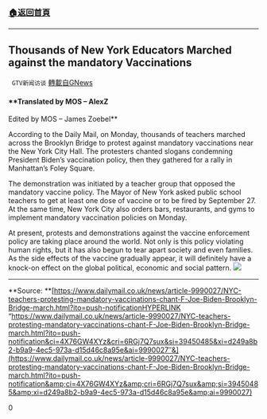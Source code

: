 ###  [:house:返回首頁](https://github.com/ourhimalayas/txt)
---


## Thousands of New York Educators Marched against the mandatory Vaccinations
` GTV新闻访谈` [轉載自GNews](https://gnews.org/1536755/)

#### **Translated by MOS – AlexZ
Edited by MOS – James Zoebel**

According to the Daily Mail, on Monday, thousands of teachers marched across the Brooklyn Bridge to protest against mandatory vaccinations near the New York City Hall. The protesters chanted slogans condemning President Biden’s vaccination policy, then they gathered for a rally in Manhattan’s Foley Square.

The demonstration was initiated by a teacher group that opposed the mandatory vaccine policy. The Mayor of New York asked public school teachers to get at least one dose of vaccine or to be fired by September 27. At the same time, New York City also orders bars, restaurants, and gyms to implement mandatory vaccination policies on Monday.

At present, protests and demonstrations against the vaccine enforcement policy are taking place around the world. Not only is this policy violating human rights, but it has also begun to tear apart society and even families. As the side effects of the vaccine gradually appear, it will definitely have a knock-on effect on the global political, economic and social pattern.
![](https://assets.gnews.org/wp-content/uploads/2021/09/image-184.png)
* * *

**Source: **[https://www.dailymail.co.uk/news/article-9990027/NYC-teachers-protesting-mandatory-vaccinations-chant-F-Joe-Biden-Brooklyn-Bridge-march.html?ito=push-notificationHYPERLINK “https://www.dailymail.co.uk/news/article-9990027/NYC-teachers-protesting-mandatory-vaccinations-chant-F-Joe-Biden-Brooklyn-Bridge-march.html?ito=push-notification&ci=4X76GW4XYz&cri=6RGj7Q7sux&si=39450485&xi=d249a8b2-b9a9-4ec5-973a-d15d46c8a95e&ai=9990027″&](https://www.dailymail.co.uk/news/article-9990027/NYC-teachers-protesting-mandatory-vaccinations-chant-F-Joe-Biden-Brooklyn-Bridge-march.html?ito=push-notification&amp;ci=4X76GW4XYz&amp;cri=6RGj7Q7sux&amp;si=39450485&amp;xi=d249a8b2-b9a9-4ec5-973a-d15d46c8a95e&amp;ai=9990027)

0
